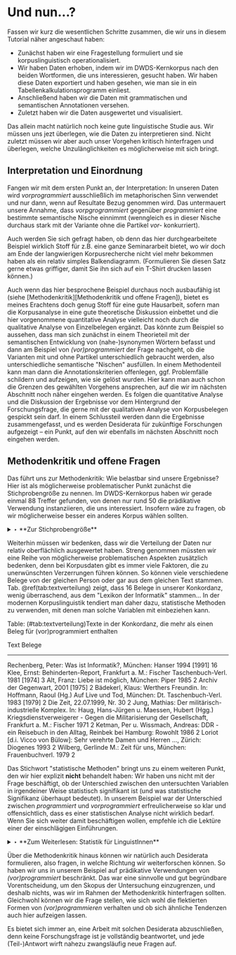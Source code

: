 # Und nun...?

Fassen wir kurz die wesentlichen Schritte zusammen, die wir uns in diesem Tutorial näher angeschaut haben:

- Zunächst haben wir eine Fragestellung formuliert und sie korpuslinguistisch operationalisiert.
- Wir haben Daten erhoben, indem wir im DWDS-Kernkorpus nach den beiden Wortformen, die uns interessieren, gesucht haben. Wir haben diese Daten exportiert und haben gesehen, wie man sie in ein Tabellenkalkulationsprogramm einliest.
- Anschließend haben wir die Daten mit grammatischen und semantischen Annotationen versehen. 
- Zuletzt haben wir die Daten ausgewertet und visualisiert.

Das allein macht natürlich noch keine gute linguistische Studie aus. Wir müssen uns jezt überlegen, wie die Daten zu interpretieren sind. Nicht zuletzt müssen wir aber auch unser Vorgehen kritisch hinterfragen und überlegen, welche Unzulänglichkeiten es möglicherweise mit sich bringt.


## Interpretation und Einordnung

Fangen wir mit dem ersten Punkt an, der Interpretation: In unseren Daten wird *vorprogrammiert* ausschließlich im metaphorischen Sinn verwendet und nur dann, wenn auf Resultate Bezug genommen wird. Das untermauert unsere Annahme, dass *vorpgrogrammiert* gegenüber *programmiert* eine bestimmte semantische Nische einnimmt (wenngleich es in dieser Nische durchaus stark mit der Variante ohne die Partikel *vor-* konkurriert).

Auch werden Sie sich gefragt haben, ob denn das hier durchgearbeitete Beispiel wirklich Stoff für z.B. eine ganze Seminararbeit bietet, wo wir doch am Ende der langwierigen Korpusrecherche nicht viel mehr bekommen haben als ein relativ simples Balkendiagramm. (Formulieren Sie diesen Satz gerne etwas griffiger, damit Sie ihn sich auf ein T-Shirt drucken lassen können.)

Auch wenn das hier besprochene Beispiel durchaus noch ausbaufähig ist (siehe [Methodenkritik][Methodenkritik und offene Fragen]), bietet es meines Erachtens doch genug Stoff für eine gute Hausarbeit, sofern man die Korpusanalyse in eine gute theoretische Diskussion einbettet und die hier vorgenommene quantitative Analyse vielleicht noch durch die qualitative Analyse von Einzelbelegen ergänzt. Das könnte zum Beispiel so aussehen, dass man sich zunächst in einem Theorieteil mit der semantischen Entwicklung von (nahe-)synonymen Wörtern befasst und dann am Beispiel von *(vor)programmiert* der Frage nachgeht, ob die Varianten mit und ohne Partikel unterschiedlich gebraucht werden, also unterschiedliche semantische "Nischen" ausfüllen. In einem Methodenteil kann man dann die Annotationskriterien offenlegen, ggf. Problemfälle schildern und aufzeigen, wie sie gelöst wurden. Hier kann man auch schon die Grenzen des gewählten Vorgehens ansprechen, auf die wir im nächsten Abschnitt noch näher eingehen werden. Es folgen die quantitative Analyse und die Diskussion der Ergebnisse vor dem Hintergrund der Forschungsfrage, die gerne mit der qualitativen Analyse von Korpusbelegen gespickt sein darf. In einem Schlussteil werden dann die Ergebnisse zusammengefasst, und es werden Desiderata für zukünftige Forschungen aufgezeigt – ein Punkt, auf den wir ebenfalls im nächsten Abschnitt noch eingehen werden.



## Methodenkritik und offene Fragen

Das führt uns zur Methodenkritik: Wie belastbar sind unsere Ergebnisse? Hier ist als möglicherweise problematischer Punkt zunächst die Stichprobengröße zu nennen. Im DWDS-Kernkorpus haben wir gerade einmal 88 Treffer gefunden, von denen nur rund 50 die prädikative Verwendung instanziieren, die uns interessiert. Insofern wäre zu fragen, ob wir möglicherweise besser ein anderes Korpus wählen sollten.

<details>
<summary>‣ **Zur Stichprobengröße**</summary>

Zur Frage nach der Stichprobengröße zitiere ich mich ausnahmsweise mal selbst:

> Die wahrscheinlich am häufigsten gestellte Frage von Studierenden, die zum ersten Mal korpuslinguistisch arbeiten, ist: „Wie groß muss meine Stichprobe sein?“ Darauf gibt es leider keine pauschale Antwort. Es gibt keine feste Untergrenze, ab der eine Stichprobe repräsentativ ist (zumal es „echte“ Repräsentativität in dem Sinne, dass die Stichprobe ein ganz genaues Abbild der Grundgesamtheit, nur eben im Kleinen, darstellt, ohnehin nicht geben kann). 
Die Wahl der Stichprobengröße ist also von mehreren ganz praktischen Faktoren abhängig, unter anderem: 

> a) Wie werden die Daten annotiert? Sehr viele Annotationen, die noch dazu erfordern, dass der Kontext mit einbezogen wird, sind zeitaufwendig und rechtfertigen eine kleinere Stichprobe. Arbeitet man dagegen nur mit den reinen Type- und Tokenfrequenzen, ohne eigene Annotationen hinzuzufügen, gibt es keinen Grund, überhaupt eine Stichprobe zu nehmen. In diesem Fall kann man gleich alle Daten mit einbeziehen.
> b) Wie werden die Daten ausgewertet? In manchen Fällen kann man schon mit 100 Belegen aussagekräftige Ergebnisse erzielen. Aber wenn man ein Korpus diachron auswerten möchte, das in 10 Zeitschnitte unterteilt ist, sind 100 Belege offensichtlich zu wenig – denn dann hat man bei gleicher Verteilung gerade einmal 10 Belege pro Zeitschnitt!

> Für die ersten Gehversuche z.B. in Seminararbeiten empfehle ich in der Regel, mit 100 bis 500 Belegen zu arbeiten. In den meisten Fällen genügt das, um Tendenzen aufzuzeigen, und ist vom Arbeitsaufwand her auch für AnfägerInnen bewältigbar. Aus den obigen Überlegungen sollte jedoch klar geworden sein, dass diese Zahlen völlig willkürlich sind.

<footer>--- aus: Hartmann, Stefan. 2018. Deutsche Sprachgeschichte. Grundzüge und Methoden. Tübingen: Francke, S. 206</footer>

</details>

Weiterhin müssen wir bedenken, dass wir die Verteilung der Daten nur relativ oberflächlich ausgewertet haben. Streng genommen müssten wir eine Reihe von möglicherweise problematischen Aspekten zusätzlich bedenken, denn bei Korpusdaten gibt es immer viele Faktoren, die zu unerwünschten Verzerrungen führen können. So können viele verschiedene Belege von der gleichen Person oder gar aus dem gleichen Text stammen. Tab. \@ref(tab:textverteilung) zeigt, dass 16 Belege in unserer Konkordanz, wenig überraschend, aus dem "Lexikon der Informatik" stammen... In der modernen Korpuslinguistik tendiert man daher dazu, statistische Methoden zu verwenden, mit denen man solche Variablen mit einbeziehen kann.



Table: (\#tab:textverteilung)Texte in der Konkordanz, die mehr als einen Beleg für (vor)programmiert enthalten

Text                                                                                                                                                                                                        Belege
---------------------------------------------------------------------------------------------------------------------------------------------------------------------------------------------------------  -------
Rechenberg, Peter: Was ist Informatik?, München: Hanser 1994 [1991]                                                                                                                                             16
Klee, Ernst: Behinderten-Report, Frankfurt a. M.: Fischer Taschenbuch-Verl. 1981 [1974]                                                                                                                          3
Alt, Franz: Liebe ist möglich, München: Piper 1985                                                                                                                                                               2
Archiv der Gegenwart, 2001 [1975]                                                                                                                                                                                2
Bädekerl, Klaus: Werthers Freundin. In: Hoffmann, Raoul (Hg.) Auf Live und Tod, München: Dt. Taschenbuch-Verl. 1983 [1979]                                                                                       2
Die Zeit, 22.07.1999, Nr. 30                                                                                                                                                                                     2
Jung, Mathias: Der militärisch-industrielle Komplex. In: Haug, Hans-Jürgen u. Maessen, Hubert (Hgg.) Kriegsdienstverweigerer - Gegen die Militarisierung der Gesellschaft, Frankfurt a. M.: Fischer 1971         2
Ketman, Per u. Wissmach, Andreas: DDR - ein Reisebuch in den Alltag, Reinbek bei Hamburg: Rowohlt 1986                                                                                                           2
Loriot [d.i. Vicco von Bülow]: Sehr verehrte Damen und Herren ..., Zürich: Diogenes 1993                                                                                                                         2
Wilberg, Gerlinde M.: Zeit für uns, München: Frauenbuchverl. 1979                                                                                                                                                2

Das Stichwort "statistische Methoden" bringt uns zu einem weiteren Punkt, den wir hier explizit **nicht** behandelt haben: Wir haben uns nicht mit der Frage beschäftigt, ob der Unterschied zwischen den untersuchten Variablen in irgendeiner Weise statistisch signifikant ist (und was statistische Signifikanz überhaupt bedeutet). In unserem Beispiel war der Unterschied zwischen *programmiert* und *vorprogrammiert* erfreulicherweise so klar und offensichtlich, dass es einer statistischen Analyse nicht wirklich bedarf. Wenn Sie sich weiter damit beschäftigen wollen, empfehle ich die Lektüre einer der einschlägigen Einführungen.

<details>
<summary>‣ **Zum Weiterlesen: Statistik für LinguistInnen**</summary>

Hier eine Auswahl an deutsch- und englischsprachigen Einführungswerken in die Statistik, die sich explizit an Linguist*innen richten (chronologisch geordnet):

- Verhoeve, Jan. 2018. Statistische Grundlagen. Eine Einführung mit Beispielen aus der Sprachforschung. https://homeweb.unifr.ch/VanhoveJ/Pub/Statistikkurs2/StatistischeGrundlagen.pdf. (zuletzt abgerufen am 14.06.2019)

- Desagulier, Guillaume. 2017. Corpus linguistics and statistics with R: introduction to quantitative methods in linguistics. New York, NY: Springer.

- Levshina, Natalia. 2015. How to do linguistics with R. Data exploration and statistical analysis. Amsterdam, Philadelphia: John Benjamins.

- Gries, Stefan Th. 2013. Statistics for Linguistics with R: A Practical Introduction. 2nd ed. Berlin, New York: De Gruyter.

- Meindl, Claudia. 2011. Methodik für Linguisten: Eine Einführung in Statistik und Versuchsplanung. Tübingen: Narr.

- Baayen, R. H. 2008. Analyzing Linguistic Data. A Practical Introduction to Statistics using R. Cambridge: Cambridge University Press.

- Butler, Christopher. 1985. Statistics in Linguistics. Oxford: Blackwell.

</details>

Über die Methodenkritik hinaus können wir natürlich auch Desiderata formulieren, also fragen, in welche Richtung wir weiterforschen können. So haben wir uns in unserem Beispiel auf prädikative Verwendungen von *(vor)programmiert* beschränkt. Das war eine sinnvolle und gut begründbare Vorentscheidung, um den Skopus der Untersuchung einzugrenzen, und deshalb nichts, was wir im Rahmen der Methodenkritik hinterfragen sollten. Gleichwohl können wir die Frage stellen, wie sich wohl die flektierten Formen von *(vor)programmieren* verhalten und ob sich ähnliche Tendenzen auch hier aufzeigen lassen. 

Es bietet sich immer an, eine Arbeit mit solchen Desiderata abzuschließen, denn keine Forschungsfrage ist je vollständig beantwortet, und jede (Teil-)Antwort wirft nahezu zwangsläufig neue Fragen auf.
